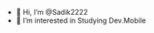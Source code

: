 - 👋 Hi, I’m @Sadik2222
- 👀 I’m interested in Studying Dev.Mobile


<!---
Sadik2222/Sadik2222 is a ✨ special ✨ repository because its `README.md` (this file) appears on your GitHub profile.
You can click the Preview link to take a look at your changes.
--->
